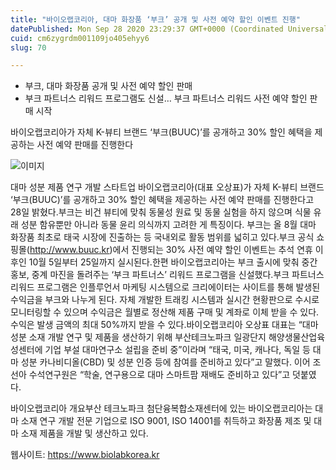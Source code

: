 ```yaml
---
title: "바이오랩코리아, 대마 화장품 ‘부크’ 공개 및 사전 예약 할인 이벤트 진행"
datePublished: Mon Sep 28 2020 23:29:37 GMT+0000 (Coordinated Universal Time)
cuid: cm6zygrdm001109jo405ehyy6
slug: 70

---
```



- 부크, 대마 화장품 공개 및 사전 예약 할인 판매
- 부크 파트너스 리워드 프로그램도 신설… 부크 파트너스 리워드 사전 예약 할인 판매 시작

바이오랩코리아가 자체 K-뷰티 브랜드 ‘부크(BUUC)’를 공개하고 30% 할인 혜택을 제공하는 사전 예약 판매를 진행한다

![이미지](https://cdn.hashnode.com/res/hashnode/image/upload/v1739246507232/4a9b9e56-87c0-4e1e-a906-8f8fe33f7a43.jpeg)

대마 성분 제품 연구 개발 스타트업 바이오랩코리아(대표 오상표)가 자체 K-뷰티 브랜드 ‘부크(BUUC)’를 공개하고 30% 할인 혜택을 제공하는 사전 예약 판매를 진행한다고 28일 밝혔다.부크는 비건 뷰티에 맞춰 동물성 원료 및 동물 실험을 하지 않으며 식물 유래 성분 함유뿐만 아니라 동물 윤리 의식까지 고려한 게 특징이다. 부크는 올 8월 대마 화장품 최초로 태국 시장에 진출하는 등 국내외로 활동 범위를 넓히고 있다.부크 공식 쇼핑몰(http://www.buuc.kr)에서 진행되는 30% 사전 예약 할인 이벤트는 추석 연휴 이후인 10월 5일부터 25일까지 실시된다.한편 바이오랩코리아는 부크 출시에 맞춰 중간 홍보, 중계 마진을 돌려주는 ‘부크 파트너스’ 리워드 프로그램을 신설했다.부크 파트너스 리워드 프로그램은 인플루언서 마케팅 시스템으로 크리에이터는 사이트를 통해 발생된 수익금을 부크와 나누게 된다. 자체 개발한 트래킹 시스템과 실시간 현황판으로 수시로 모니터링할 수 있으며 수익금은 월별로 정산해 제품 구매 및 계좌로 이체 받을 수 있다. 수익은 발생 금액의 최대 50%까지 받을 수 있다.바이오랩코리아 오상표 대표는 “대마 성분 소재 개발 연구 및 제품을 생산하기 위해 부산테크노파크 일광단지 해양생물산업육성센터에 기업 부설 대마연구소 설립을 준비 중”이라며 “태국, 미국, 캐나다, 독일 등 대마 성분 카나비디올(CBD) 및 성분 인증 등에 참여를 준비하고 있다”고 말했다. 이어 조선아 수석연구원은 “학술, 연구용으로 대마 스마트팜 재배도 준비하고 있다”고 덧붙였다.

바이오랩코리아 개요부산 테크노파크 첨단융복합소재센터에 있는 바이오랩코리아는 대마 소재 연구 개발 전문 기업으로 ISO 9001, ISO 14001를 취득하고 화장품 제조 및 대마 소재 제품을 개발 및 생산하고 있다.

웹사이트: https://www.biolabkorea.kr